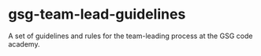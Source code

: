 # gsg-team-lead-guidelines
A set of guidelines and rules for the team-leading process at the GSG code academy.
